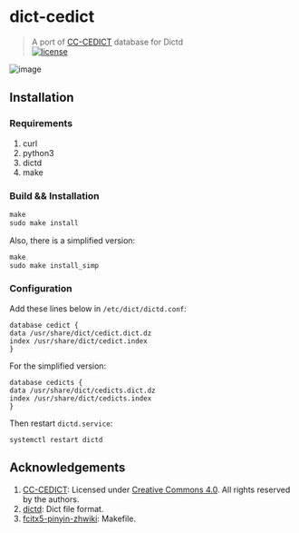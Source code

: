 # dict-cedict
> A port of [CC-CEDICT] database for Dictd<br>
[![license]](/LICENSE)

![image](https://user-images.githubusercontent.com/17917040/87877730-94a0a700-ca12-11ea-9a89-38e7d9e04141.png)

## Installation

### Requirements
1. curl
2. python3
3. dictd
4. make

### Build && Installation
```Makefile
make
sudo make install
```
Also, there is a simplified version:
```Makefile
make
sudo make install_simp
```
### Configuration
Add these lines below in `/etc/dict/dictd.conf`:
```dictdconf
database cedict {
data /usr/share/dict/cedict.dict.dz
index /usr/share/dict/cedict.index
}
```
For the simplified version:
```dictdconf
database cedicts {
data /usr/share/dict/cedicts.dict.dz
index /usr/share/dict/cedicts.index
}
```
Then restart `dictd.service`:
```shell
systemctl restart dictd
```

## Acknowledgements
1. [CC-CEDICT](https://www.mdbg.net/chinese/dictionary?page=about): Licensed under [Creative Commons 4.0](https://creativecommons.org/licenses/by-sa/4.0). All rights reserved by the authors.
2. [dictd](https://en.wikipedia.org/wiki/DICT): Dict file format.
3. [fcitx5-pinyin-zhwiki](https://github.com/felixonmars/fcitx5-pinyin-zhwiki): Makefile.

[CC-CEDICT]:https://www.mdbg.net/chinese/dictionary?page=about
[license]: https://img.shields.io/badge/License-CC%20BY--SA%204.0-lightgrey.svg
